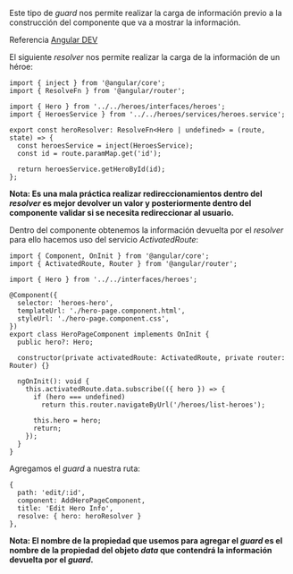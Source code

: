 Este tipo de *guard* nos permite realizar la carga de información previo a la construcción del componente que va a mostrar la información.

Referencia [Angular DEV](https://angular.dev/api/router/ResolveFn?tab=description)

El siguiente *resolver* nos permite realizar la carga de la información de un héroe:

```
import { inject } from '@angular/core';
import { ResolveFn } from '@angular/router';

import { Hero } from '../../heroes/interfaces/heroes';
import { HeroesService } from '../../heroes/services/heroes.service';

export const heroResolver: ResolveFn<Hero | undefined> = (route, state) => {
  const heroesService = inject(HeroesService);
  const id = route.paramMap.get('id');

  return heroesService.getHeroById(id);
};
```

**Nota: Es una mala práctica realizar redireccionamientos dentro del *resolver* es mejor devolver un valor y posteriormente dentro del componente validar si se necesita redireccionar al usuario.**

Dentro del componente obtenemos la información devuelta por el *resolver* para ello hacemos uso del servicio *ActivatedRoute*:

```
import { Component, OnInit } from '@angular/core';
import { ActivatedRoute, Router } from '@angular/router';

import { Hero } from '../../interfaces/heroes';

@Component({
  selector: 'heroes-hero',
  templateUrl: './hero-page.component.html',
  styleUrl: './hero-page.component.css',
})
export class HeroPageComponent implements OnInit {
  public hero?: Hero;

  constructor(private activatedRoute: ActivatedRoute, private router: Router) {}

  ngOnInit(): void {
    this.activatedRoute.data.subscribe(({ hero }) => {
      if (hero === undefined)
        return this.router.navigateByUrl('/heroes/list-heroes');

      this.hero = hero;
      return;
    });
  }
}
```

Agregamos el *guard* a nuestra ruta:

```
{
  path: 'edit/:id',
  component: AddHeroPageComponent,
  title: 'Edit Hero Info',
  resolve: { hero: heroResolver }
},
```

**Nota: El nombre de la propiedad que usemos para agregar el *guard* es el nombre de la propiedad del objeto *data* que contendrá la información devuelta por el *guard*.**